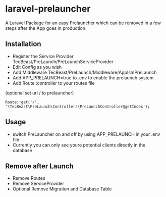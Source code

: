 # laravel-prelauncher
A Laravel Package for an easy Prelauncher which can be removed in a few steps after the App goes in production.

## Installation
- Register the Service Provider TecBeast/PreLaunch/PreLaunchServiceProvider
- Edit Config as you wish
- Add Middleware TecBeast/PreLaunch/Middleware/AppIsInPreLaunch
- Add APP_PRELAUNCH=true to .env to enable the prelaunch system
- Add Route::controller to your routes file 

(optional set url / to prelauncher)
```
Route::get('/', '\TecBeast\PreLaunch\Controllers\PreLaunchController@getIndex');
```

## Usage
- switch PreLauncher on and off by using APP_PRELAUNCH in your .env file
- Currently you can only see youre potential clients directly in the database

## Remove after Launch
- Remove Routes
- Remove ServiceProvider
- Optional Remove Migration and Database Table
